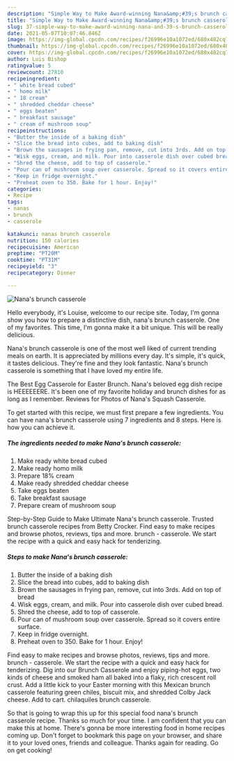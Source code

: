 ```yaml
---
description: "Simple Way to Make Award-winning Nana&amp;#39;s brunch casserole"
title: "Simple Way to Make Award-winning Nana&amp;#39;s brunch casserole"
slug: 37-simple-way-to-make-award-winning-nana-and-39-s-brunch-casserole
date: 2021-05-07T10:07:46.846Z
image: https://img-global.cpcdn.com/recipes/f26996e10a1072ed/680x482cq70/nanas-brunch-casserole-recipe-main-photo.jpg
thumbnail: https://img-global.cpcdn.com/recipes/f26996e10a1072ed/680x482cq70/nanas-brunch-casserole-recipe-main-photo.jpg
cover: https://img-global.cpcdn.com/recipes/f26996e10a1072ed/680x482cq70/nanas-brunch-casserole-recipe-main-photo.jpg
author: Luis Bishop
ratingvalue: 5
reviewcount: 27810
recipeingredient:
- " white bread cubed"
- " homo milk"
- " 18 cream"
- " shredded cheddar cheese"
- " eggs beaten"
- " breakfast sausage"
- " cream of mushroom soup"
recipeinstructions:
- "Butter the inside of a baking dish"
- "Slice the bread into cubes, add to baking dish"
- "Brown the sausages in frying pan, remove, cut into 3rds. Add on top of bread"
- "Wisk eggs, cream, and milk. Pour into casserole dish over cubed bread."
- "Shred the cheese, add to top of casserole."
- "Pour can of mushroom soup over casserole. Spread so it covers entire surface."
- "Keep in fridge overnight."
- "Preheat oven to 350. Bake for 1 hour. Enjoy!"
categories:
- Recipe
tags:
- nanas
- brunch
- casserole

katakunci: nanas brunch casserole 
nutrition: 150 calories
recipecuisine: American
preptime: "PT20M"
cooktime: "PT31M"
recipeyield: "3"
recipecategory: Dinner

---
```



![Nana&#39;s brunch casserole](https://img-global.cpcdn.com/recipes/f26996e10a1072ed/680x482cq70/nanas-brunch-casserole-recipe-main-photo.jpg)

Hello everybody, it's Louise, welcome to our recipe site. Today, I'm gonna show you how to prepare a distinctive dish, nana&#39;s brunch casserole. One of my favorites. This time, I'm gonna make it a bit unique. This will be really delicious.

Nana&#39;s brunch casserole is one of the most well liked of current trending meals on earth. It is appreciated by millions every day. It's simple, it's quick, it tastes delicious. They're fine and they look fantastic. Nana&#39;s brunch casserole is something that I have loved my entire life.

The Best Egg Casserole for Easter Brunch. Nana&#39;s beloved egg dish recipe is HEEEEEERE. It&#39;s been one of my favorite holiday and brunch dishes for as long as I remember. Reviews for Photos of Nana&#39;s Squash Casserole.


To get started with this recipe, we must first prepare a few ingredients. You can have nana&#39;s brunch casserole using 7 ingredients and 8 steps. Here is how you can achieve it.

<!--inarticleads1-->

##### The ingredients needed to make Nana&#39;s brunch casserole:

1. Make ready  white bread cubed
1. Make ready  homo milk
1. Prepare  18% cream
1. Make ready  shredded cheddar cheese
1. Take  eggs beaten
1. Take  breakfast sausage
1. Prepare  cream of mushroom soup


Step-by-Step Guide to Make Ultimate Nana&#39;s brunch casserole. Trusted brunch casserole recipes from Betty Crocker. Find easy to make recipes and browse photos, reviews, tips and more. brunch - casserole. We start the recipe with a quick and easy hack for tenderizing. 

<!--inarticleads2-->

##### Steps to make Nana&#39;s brunch casserole:

1. Butter the inside of a baking dish
1. Slice the bread into cubes, add to baking dish
1. Brown the sausages in frying pan, remove, cut into 3rds. Add on top of bread
1. Wisk eggs, cream, and milk. Pour into casserole dish over cubed bread.
1. Shred the cheese, add to top of casserole.
1. Pour can of mushroom soup over casserole. Spread so it covers entire surface.
1. Keep in fridge overnight.
1. Preheat oven to 350. Bake for 1 hour. Enjoy!


Find easy to make recipes and browse photos, reviews, tips and more. brunch - casserole. We start the recipe with a quick and easy hack for tenderizing. Dig into our Brunch Casserole and enjoy piping-hot eggs, two kinds of cheese and smoked ham all baked into a flaky, rich crescent roll crust. Add a little kick to your Easter morning with this Mexican brunch casserole featuring green chiles, biscuit mix, and shredded Colby Jack cheese. Add to cart. chilaquiles brunch casserole. 

So that is going to wrap this up for this special food nana&#39;s brunch casserole recipe. Thanks so much for your time. I am confident that you can make this at home. There's gonna be more interesting food in home recipes coming up. Don't forget to bookmark this page on your browser, and share it to your loved ones, friends and colleague. Thanks again for reading. Go on get cooking!
